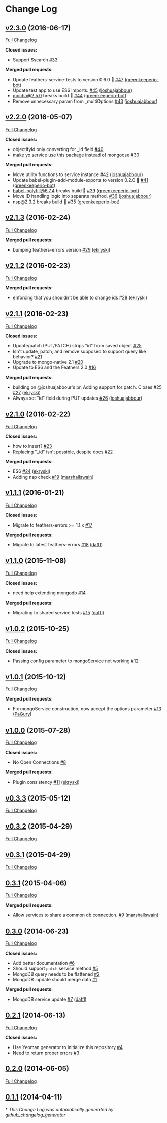 # Change Log

## [v2.3.0](https://github.com/feathersjs/feathers-mongodb/tree/v2.3.0) (2016-06-17)
[Full Changelog](https://github.com/feathersjs/feathers-mongodb/compare/v2.2.0...v2.3.0)

**Closed issues:**

- Support $search [\#33](https://github.com/feathersjs/feathers-mongodb/issues/33)

**Merged pull requests:**

- Update feathers-service-tests to version 0.6.0 🚀 [\#47](https://github.com/feathersjs/feathers-mongodb/pull/47) ([greenkeeperio-bot](https://github.com/greenkeeperio-bot))
- Update test app to use ES6 imports. [\#45](https://github.com/feathersjs/feathers-mongodb/pull/45) ([joshuajabbour](https://github.com/joshuajabbour))
- mocha@2.5.0 breaks build 🚨 [\#44](https://github.com/feathersjs/feathers-mongodb/pull/44) ([greenkeeperio-bot](https://github.com/greenkeeperio-bot))
- Remove unnecessary param from \_multiOptions [\#43](https://github.com/feathersjs/feathers-mongodb/pull/43) ([joshuajabbour](https://github.com/joshuajabbour))

## [v2.2.0](https://github.com/feathersjs/feathers-mongodb/tree/v2.2.0) (2016-05-07)
[Full Changelog](https://github.com/feathersjs/feathers-mongodb/compare/v2.1.3...v2.2.0)

**Closed issues:**

- objectifyId only converting for \_id field [\#40](https://github.com/feathersjs/feathers-mongodb/issues/40)
- make yo service use this package instead of mongoose [\#30](https://github.com/feathersjs/feathers-mongodb/issues/30)

**Merged pull requests:**

- Move utility functions to service instance [\#42](https://github.com/feathersjs/feathers-mongodb/pull/42) ([joshuajabbour](https://github.com/joshuajabbour))
- Update babel-plugin-add-module-exports to version 0.2.0 🚀 [\#41](https://github.com/feathersjs/feathers-mongodb/pull/41) ([greenkeeperio-bot](https://github.com/greenkeeperio-bot))
- babel-polyfill@6.7.4 breaks build 🚨 [\#39](https://github.com/feathersjs/feathers-mongodb/pull/39) ([greenkeeperio-bot](https://github.com/greenkeeperio-bot))
- Move ID handling logic into separate method. [\#36](https://github.com/feathersjs/feathers-mongodb/pull/36) ([joshuajabbour](https://github.com/joshuajabbour))
- nsp@2.3.2 breaks build 🚨 [\#35](https://github.com/feathersjs/feathers-mongodb/pull/35) ([greenkeeperio-bot](https://github.com/greenkeeperio-bot))

## [v2.1.3](https://github.com/feathersjs/feathers-mongodb/tree/v2.1.3) (2016-02-24)
[Full Changelog](https://github.com/feathersjs/feathers-mongodb/compare/v2.1.2...v2.1.3)

**Merged pull requests:**

- bumping feathers-errors version [\#29](https://github.com/feathersjs/feathers-mongodb/pull/29) ([ekryski](https://github.com/ekryski))

## [v2.1.2](https://github.com/feathersjs/feathers-mongodb/tree/v2.1.2) (2016-02-23)
[Full Changelog](https://github.com/feathersjs/feathers-mongodb/compare/v2.1.1...v2.1.2)

**Merged pull requests:**

- enforcing that you shouldn't be able to change ids [\#28](https://github.com/feathersjs/feathers-mongodb/pull/28) ([ekryski](https://github.com/ekryski))

## [v2.1.1](https://github.com/feathersjs/feathers-mongodb/tree/v2.1.1) (2016-02-23)
[Full Changelog](https://github.com/feathersjs/feathers-mongodb/compare/v2.1.0...v2.1.1)

**Closed issues:**

- Update/patch \(PUT/PATCH\) strips "id" from saved object [\#25](https://github.com/feathersjs/feathers-mongodb/issues/25)
- Isn't update, patch, and remove supposed to support query like behavior? [\#21](https://github.com/feathersjs/feathers-mongodb/issues/21)
- Upgrade to mongo-native 2.1 [\#20](https://github.com/feathersjs/feathers-mongodb/issues/20)
- Update to ES6 and the Feathers 2.0 [\#16](https://github.com/feathersjs/feathers-mongodb/issues/16)

**Merged pull requests:**

- building on @joshuajabbour's pr. Adding support for patch. Closes \#25 [\#27](https://github.com/feathersjs/feathers-mongodb/pull/27) ([ekryski](https://github.com/ekryski))
- Always set "id" field during PUT updates [\#26](https://github.com/feathersjs/feathers-mongodb/pull/26) ([joshuajabbour](https://github.com/joshuajabbour))

## [v2.1.0](https://github.com/feathersjs/feathers-mongodb/tree/v2.1.0) (2016-02-22)
[Full Changelog](https://github.com/feathersjs/feathers-mongodb/compare/v1.1.1...v2.1.0)

**Closed issues:**

- how to insert? [\#23](https://github.com/feathersjs/feathers-mongodb/issues/23)
- Replacing "\_id" isn't possible, despite docs [\#22](https://github.com/feathersjs/feathers-mongodb/issues/22)

**Merged pull requests:**

- ES6 [\#24](https://github.com/feathersjs/feathers-mongodb/pull/24) ([ekryski](https://github.com/ekryski))
- Adding nsp check [\#19](https://github.com/feathersjs/feathers-mongodb/pull/19) ([marshallswain](https://github.com/marshallswain))

## [v1.1.1](https://github.com/feathersjs/feathers-mongodb/tree/v1.1.1) (2016-01-21)
[Full Changelog](https://github.com/feathersjs/feathers-mongodb/compare/v1.1.0...v1.1.1)

**Closed issues:**

- Migrate to feathers-errors \>= 1.1.x [\#17](https://github.com/feathersjs/feathers-mongodb/issues/17)

**Merged pull requests:**

- Migrate to latest feathers-errors [\#18](https://github.com/feathersjs/feathers-mongodb/pull/18) ([daffl](https://github.com/daffl))

## [v1.1.0](https://github.com/feathersjs/feathers-mongodb/tree/v1.1.0) (2015-11-08)
[Full Changelog](https://github.com/feathersjs/feathers-mongodb/compare/v1.0.2...v1.1.0)

**Closed issues:**

- need help extending mongodb [\#14](https://github.com/feathersjs/feathers-mongodb/issues/14)

**Merged pull requests:**

- Migrating to shared service tests [\#15](https://github.com/feathersjs/feathers-mongodb/pull/15) ([daffl](https://github.com/daffl))

## [v1.0.2](https://github.com/feathersjs/feathers-mongodb/tree/v1.0.2) (2015-10-25)
[Full Changelog](https://github.com/feathersjs/feathers-mongodb/compare/v1.0.1...v1.0.2)

**Closed issues:**

- Passing config parameter to mongoService not working [\#12](https://github.com/feathersjs/feathers-mongodb/issues/12)

## [v1.0.1](https://github.com/feathersjs/feathers-mongodb/tree/v1.0.1) (2015-10-12)
[Full Changelog](https://github.com/feathersjs/feathers-mongodb/compare/v1.0.0...v1.0.1)

**Merged pull requests:**

- Fix mongoService construction, now accept the options parameter [\#13](https://github.com/feathersjs/feathers-mongodb/pull/13) ([PaGury](https://github.com/PaGury))

## [v1.0.0](https://github.com/feathersjs/feathers-mongodb/tree/v1.0.0) (2015-07-28)
[Full Changelog](https://github.com/feathersjs/feathers-mongodb/compare/v0.3.3...v1.0.0)

**Closed issues:**

- No Open Connections [\#8](https://github.com/feathersjs/feathers-mongodb/issues/8)

**Merged pull requests:**

- Plugin consistency [\#11](https://github.com/feathersjs/feathers-mongodb/pull/11) ([ekryski](https://github.com/ekryski))

## [v0.3.3](https://github.com/feathersjs/feathers-mongodb/tree/v0.3.3) (2015-05-12)
[Full Changelog](https://github.com/feathersjs/feathers-mongodb/compare/v0.3.2...v0.3.3)

## [v0.3.2](https://github.com/feathersjs/feathers-mongodb/tree/v0.3.2) (2015-04-29)
[Full Changelog](https://github.com/feathersjs/feathers-mongodb/compare/v0.3.1...v0.3.2)

## [v0.3.1](https://github.com/feathersjs/feathers-mongodb/tree/v0.3.1) (2015-04-29)
[Full Changelog](https://github.com/feathersjs/feathers-mongodb/compare/0.3.1...v0.3.1)

## [0.3.1](https://github.com/feathersjs/feathers-mongodb/tree/0.3.1) (2015-04-06)
[Full Changelog](https://github.com/feathersjs/feathers-mongodb/compare/0.3.0...0.3.1)

**Merged pull requests:**

- Allow services to share a common db connection. [\#9](https://github.com/feathersjs/feathers-mongodb/pull/9) ([marshallswain](https://github.com/marshallswain))

## [0.3.0](https://github.com/feathersjs/feathers-mongodb/tree/0.3.0) (2014-06-23)
[Full Changelog](https://github.com/feathersjs/feathers-mongodb/compare/0.2.1...0.3.0)

**Closed issues:**

- Add better documentation [\#6](https://github.com/feathersjs/feathers-mongodb/issues/6)
- Should support `patch` service method [\#5](https://github.com/feathersjs/feathers-mongodb/issues/5)
- MongoDB query needs to be flattened [\#2](https://github.com/feathersjs/feathers-mongodb/issues/2)
-  MongoDB .update should merge data [\#1](https://github.com/feathersjs/feathers-mongodb/issues/1)

**Merged pull requests:**

- MongoDB service update [\#7](https://github.com/feathersjs/feathers-mongodb/pull/7) ([daffl](https://github.com/daffl))

## [0.2.1](https://github.com/feathersjs/feathers-mongodb/tree/0.2.1) (2014-06-13)
[Full Changelog](https://github.com/feathersjs/feathers-mongodb/compare/0.2.0...0.2.1)

**Closed issues:**

- Use Yeoman generator to initialize this repository [\#4](https://github.com/feathersjs/feathers-mongodb/issues/4)
- Need to return proper errors [\#3](https://github.com/feathersjs/feathers-mongodb/issues/3)

## [0.2.0](https://github.com/feathersjs/feathers-mongodb/tree/0.2.0) (2014-06-05)
[Full Changelog](https://github.com/feathersjs/feathers-mongodb/compare/0.1.1...0.2.0)

## [0.1.1](https://github.com/feathersjs/feathers-mongodb/tree/0.1.1) (2014-04-11)


\* *This Change Log was automatically generated by [github_changelog_generator](https://github.com/skywinder/Github-Changelog-Generator)*